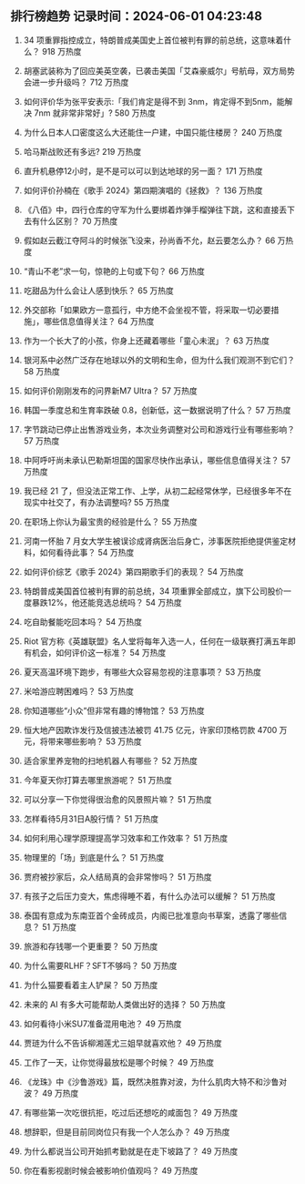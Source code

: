 
## 排行榜趋势 记录时间：2024-06-01 04:23:48
  
  1. 34 项重罪指控成立，特朗普成美国史上首位被判有罪的前总统，这意味着什么？ 918 万热度
    
  2. 胡塞武装称为了回应美英空袭，已袭击美国「艾森豪威尔」号航母，双方局势会进一步升级吗？ 712 万热度
    
  3. 如何评价华为张平安表示:「我们肯定是得不到 3nm，肯定得不到5nm，能解决 7nm 就非常非常好」? 580 万热度
    
  4. 为什么日本人口密度这么大还能住一户建，中国只能住楼房？ 240 万热度
    
  5. 哈马斯战败还有多远? 219 万热度
    
  6. 直升机悬停12小时，是不是可以可以到达地球的另一面？ 171 万热度
    
  7. 如何评价孙楠在《歌手 2024》第四期演唱的《拯救》？ 136 万热度
    
  8. 《八佰》中，四行仓库的守军为什么要绑着炸弹手榴弹往下跳，这和直接丢下去有什么区别？ 70 万热度
    
  9. 假如赵云截江夺阿斗的时候张飞没来，孙尚香不允，赵云要怎么办？ 66 万热度
    
  10. “青山不老”求一句，惊艳的上句或下句？ 66 万热度
    
  11. 吃甜品为什么会让人感到快乐？ 65 万热度
    
  12. 外交部称「如果欧方一意孤行，中方绝不会坐视不管，将采取一切必要措施」，哪些信息值得关注？ 64 万热度
    
  13. 作为一个长大了的小孩，你身上还藏着哪些「童心未泯」？ 63 万热度
    
  14. 银河系中必然广泛存在地球以外的文明和生命，但为什么我们观测不到它们？ 58 万热度
    
  15. 如何评价刚刚发布的问界新M7 Ultra？ 57 万热度
    
  16. 韩国一季度总和生育率跌破 0.8，创新低，这一数据说明了什么？ 57 万热度
    
  17. 字节跳动已停止出售游戏业务，本次业务调整对公司和游戏行业有哪些影响？ 57 万热度
    
  18. 中阿呼吁尚未承认巴勒斯坦国的国家尽快作出承认，哪些信息值得关注？ 57 万热度
    
  19. 我已经 21 了，但没法正常工作、上学，从初二起经常休学，已经很多年不在现实中社交了，有办法调整吗? 55 万热度
    
  20. 在职场上你认为最宝贵的经验是什么？ 55 万热度
    
  21. 河南一怀胎 7 月女大学生被误诊成肾病医治后身亡，涉事医院拒绝提供鉴定材料，如何看待此事？ 54 万热度
    
  22. 如何评价综艺《歌手 2024》第四期歌手们的表现？ 54 万热度
    
  23. 特朗普成美国首位被判有罪的前总统，34 项重罪全部成立，旗下公司股价一度暴跌12%，他还能竞选总统吗？ 54 万热度
    
  24. 吃自助餐能吃回本吗？ 54 万热度
    
  25. Riot 官方称《英雄联盟》名人堂将每年入选一人，任何在一级联赛打满五年即有机会，如何评价这一标准？ 54 万热度
    
  26. 夏天高温环境下跑步，有哪些大众容易忽视的注意事项？ 53 万热度
    
  27. 米哈游应聘困难吗？ 53 万热度
    
  28. 你知道哪些“小众”但非常有趣的博物馆？ 53 万热度
    
  29. 恒大地产因欺诈发行及信披违法被罚 41.75 亿元，许家印顶格罚款 4700 万元，将带来哪些影响？ 53 万热度
    
  30. 适合家里养宠物的扫地机器人有哪些？ 52 万热度
    
  31. 今年夏天你打算去哪里旅游呢？ 51 万热度
    
  32. 可以分享一下你觉得很治愈的风景照片嘛？ 51 万热度
    
  33. 怎样看待5月31日A股行情？ 51 万热度
    
  34. 如何利用心理学原理提高学习效率和工作效率？ 51 万热度
    
  35. 物理里的「场」到底是什么？ 51 万热度
    
  36. 贾府被抄家后，众人结局真的会非常惨吗？ 51 万热度
    
  37. 有孩子之后压力变大，焦虑得睡不着，有什么办法可以缓解？ 51 万热度
    
  38. 泰国有意成为东南亚首个金砖成员，内阁已批准意向书草案，透露了哪些信息？ 51 万热度
    
  39. 旅游和存钱哪一个更重要？ 50 万热度
    
  40. 为什么需要RLHF？SFT不够吗？ 50 万热度
    
  41. 为什么猫要看着主人铲屎？ 50 万热度
    
  42. 未来的 AI 有多大可能帮助人类做出好的选择？ 50 万热度
    
  43. 如何看待小米SU7准备混用电池？ 49 万热度
    
  44. 贾琏为什么不告诉柳湘莲尤三姐早就喜欢他？ 49 万热度
    
  45. 工作了一天，让你觉得最放松是哪个时候？ 49 万热度
    
  46. 《龙珠》中《沙鲁游戏》篇，既然决胜靠对波，为什么肌肉大特不和沙鲁对波？ 49 万热度
    
  47. 有哪些第一次吃很抗拒，吃过后还想吃的咸面包？ 49 万热度
    
  48. 想辞职，但是目前同岗位只有我一个人怎么办？ 49 万热度
    
  49. 为什么都说当公司开始抓考勤就是在走下坡路了？ 49 万热度
    
  50. 你在看影视剧时候会被影响价值观吗？ 49 万热度
    